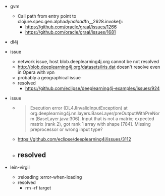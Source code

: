 
- gvm
    - Call path from entry point to clojure.spec.gen.alpha$dynaload$fn__2628.invoke():
        - https://github.com/oracle/graal/issues/1266
        - https://github.com/oracle/graal/issues/1681


- dl4j

- issue
    - network issue, host blob.deeplearning4j.org cannot be not resolved
    - http://blob.deeplearning4j.org/datasets/iris.dat doesn't resolve even in Opera with vpn
    - probably a geographical issue
    - resolved
        - https://github.com/eclipse/deeplearning4j-examples/issues/924

- issue
    - > Execution error (DL4JInvalidInputException) at org.deeplearning4j.nn.layers.BaseLayer/preOutputWithPreNorm (BaseLayer.java:306).
        Input that is not a matrix; expected matrix (rank 2), got rank 1 array with shape [784]. Missing preprocessor or wrong input type?
    - https://github.com/eclipse/deeplearning4j/issues/3112
    - resolved
        -

- lein-virgil
    - :reloading
      :error-when-loading
    - resolved
        - rm -rf target